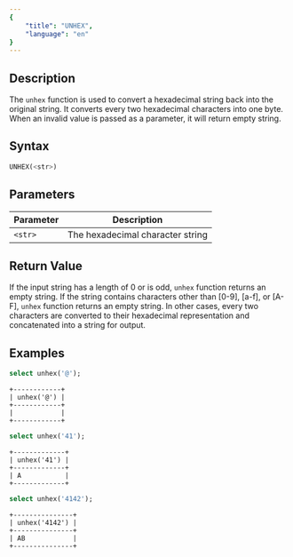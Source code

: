 ```yaml
---
{
    "title": "UNHEX",
    "language": "en"
}
---
```


## Description

The `unhex` function is used to convert a hexadecimal string back into the original string. It converts every two hexadecimal characters into one byte. When an invalid value is passed as a parameter, it will return empty string.

## Syntax

```sql
UNHEX(<str>)
```

## Parameters

| Parameter | Description |
| -- | -- |
| `<str>` | The hexadecimal character string |

## Return Value

If the input string has a length of 0 or is odd, `unhex` function returns an empty string.
If the string contains characters other than [0-9], [a-f], or [A-F], `unhex` function returns an empty string.
In other cases, every two characters are converted to their hexadecimal representation and concatenated into a string for output.

## Examples

```sql
select unhex('@');
```

```text
+------------+
| unhex('@') |
+------------+
|            |
+------------+
```

```sql
select unhex('41');
```

```text
+-------------+
| unhex('41') |
+-------------+
| A           |
+-------------+
```

```sql
select unhex('4142');
```

```text
+---------------+
| unhex('4142') |
+---------------+
| AB            |
+---------------+
```
